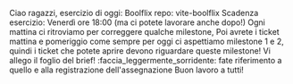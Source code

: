 Ciao ragazzi,
esercizio di oggi: Boolflix
repo: vite-boolflix
Scadenza esercizio: Venerdì ore 18:00 (ma ci potete lavorare anche dopo!)
Ogni mattina ci ritroviamo per correggere qualche milestone,
Poi avrete i ticket mattina e pomeriggio come sempre
per oggi  ci aspettiamo milestone 1 e 2, quindi i ticket che potete aprire devono riguardare queste milestone!
Vi allego il foglio del brief! :faccia_leggermente_sorridente: fate riferimento a quello e alla registrazione dell'assegnazione
Buon lavoro a tutti!